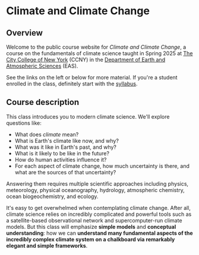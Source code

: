 # Climate and Climate Change

## Overview

Welcome to the public course website for *Climate and Climate Change*, a course on the fundamentals of climate science taught in Spring 2025 at [The City College of New York](https://www.ccny.cuny.edu/) (CCNY) in the [Department of Earth and Atmospheric Sciences](https://www.ccny.cuny.edu/eas) (EAS).

See the links on the left or below for more material.  If you're a student enrolled in the class, definitely start with the [syllabus](./info/syllabus).

## Course description

This class introduces you to modern climate science.  We'll explore questions like: 

- What does *climate* mean?  
- What is Earth's climate like now, and why?
- What was it like in Earth's past, and why?  
- What is it likely to be like in the future?  
- How do human activities influence it?  
- For each aspect of climate change, how much uncertainty is there, and what are the sources of that uncertainty?

Answering them requires multiple scientific approaches including physics, meteorology, physical oceanography, hydrology, atmospheric chemistry, ocean biogeochemistry, and ecology.  

It's easy to get overwhelmed when contemplating climate change.  After all, climate science relies on incredibly complicated and powerful tools such as a satellite-based observational network and supercomputer-run climate models.  But this class will emphasize **simple models** and **conceptual understanding**: how we can **understand many fundamental aspects of the incredibly complex climate system on a chalkboard via remarkably elegant and simple frameworks**.


